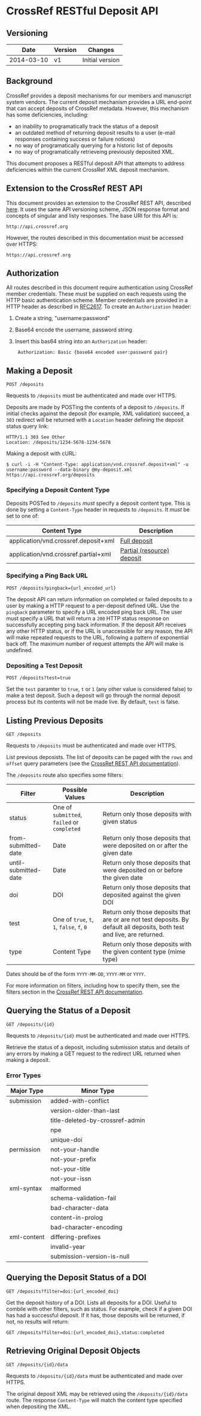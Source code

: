 # CrossRef RESTful Deposit API

## Versioning

| Date | Version | Changes |
|------|---------|---------|
| 2014-03-10 | v1 | Initial version |

## Background

CrossRef provides a deposit mechanisms for our members and manuscript system vendors.
The current deposit mechanism provides a URL end-point that can accept deposits of
CrossRef metadata. However, this mechanism has some deficiencies, including:

- an inability to programatically track the status of a deposit
- an outdated method of returning deposit results to a user (e-mail responses containing
  success or failure notices)
- no way of programatically querying for a historic list of deposits
- no way of programatically retrieveing previously deposited XML.

This document proposes a RESTful deposit API that attempts to address deficiencies
within the current CrossRef XML deposit mechanism.

## Extension to the CrossRef REST API

This document provides an extension to the CrossRef REST API, described
[here](http://github.com/CrossRef/rest-api-doc/funder_kpi_api.md). It uses the same
API versioning scheme, JSON response format and concepts of singular and listy
responses. The base URI for this API is:

    http://api.crossref.org

However, the routes described in this documentation must be accessed over HTTPS:

    https://api.crossref.org

## Authorization

All routes described in this document require authentication using CrossRef member
credentials. These must be supplied on each requests using the HTTP basic authentication
scheme. Member credentials are provided in a HTTP header as described in
[RFC2617](https://www.ietf.org/rfc/rfc2617.txt). To create an `Authorization` header:

1. Create a string, "username:password"
2. Base64 encode the username, password string
3. Insert this bas64 string into an `Authorization` header:

        Authorization: Basic {base64 encoded user:password pair}

## Making a Deposit

    POST /deposits

Requests to `/deposits` must be authenticated and made over HTTPS.

Deposits are made by POSTing the contents of a deposit to `/deposits`. If initial
checks against the deposit (for example, XML validation) succeed, a `303` redirect
will be returned with a `Location` header defining the deposit status query link:

    HTTP/1.1 303 See Other
    Location: /deposits/1234-5678-1234-5678

Making a deposit with cURL:

    $ curl -i -H "Content-Type: application/vnd.crossref.deposit+xml" -u username:password --data-binary @my-deposit.xml https://api.crossref.org/deposits

### Specifying a Deposit Content Type

Deposits POSTed to `/deposits` _must_ specify a deposit content type. This is done
by setting a `Content-Type` header in requests to `/deposits`. It _must_ be set to
one of:

| Content Type | Description |
|--------------|-------------|
| application/vnd.crossref.deposit+xml | [Full deposit](http://doi.crossref.org/schemas/crossref4.3.4.xsd) |
| application/vnd.crossref.partial+xml | [Partial (resource) deposit](http://doi.crossref.org/schemas/doi_resources4.3.2.xsd) |

### Specifying a Ping Back URL

    POST /deposits?pingback={url_encoded_url}

The deposit API can return information on completed or failed deposits to a
user by making a HTTP request to a per-deposit defined URL. Use the `pingback`
parameter to specify a URL encoded ping back URL. The user must specify a URL
that will return a `200` HTTP status response on successfully accepting ping
back information. If the deposit API receives any other HTTP status, or if the
URL is unaccessible for any reason, the API will make repeated requests to the
URL, following a pattern of exponential back off. The maximum number of request
attempts the API will make is undefined.

### Depositing a Test Deposit

    POST /deposits?test=true

Set the `test` paramter to `true`, `t` or `1` (any other value is considered false)
to make a test deposit. Such a deposit will go through the normal deposit process
but its contents will not be made live. By default, `test` is false.

## Listing Previous Deposits

    GET /deposits

Requests to `/deposits` must be authenticated and made over HTTPS.

List previous deposists. The list of deposits can be paged with the `rows` and
`offset` query parameters (see the
[CrossRef REST API documentation](https://github.com/CrossRef/rest-api-doc/blob/master/funder_kpi_api.md)).

The `/deposits` route also specifies some filters:

| Filter | Possible Values | Description |
|--------|-----------------|-------------|
| status | One of `submitted`, `failed` or `completed` | Return only those deposits with given status |
| from-submitted-date | Date | Return only those deposits that were deposited on or after the given date |
| until-submitted-date | Date | Return only those deposits that were deposited on or before the given date |
| doi | DOI | Return only those deposits that deposited against the given DOI |
| test | One of `true`, `t`, `1`, `false`, `f`, `0` | Return only those deposits that are or are not test deposits. By default all deposits, both test and live, are returned. |
| type| Content Type | Return only those deposits with the given content type (mime type) |

Dates should be of the form `YYYY-MM-DD`, `YYYY-MM` or `YYYY`.

For more information on filters, including how to specify them, see the filters section
in the [CrossRef REST API documentation](https://github.com/CrossRef/rest-api-doc/blob/master/funder_kpi_api.md).

## Querying the Status of a Deposit

    GET /deposits/{id}

Requests to `/deposits/{id}` must be authenticated and made over HTTPS.

Retrieve the status of a deposit, including submission status and details of any
errors by making a GET request to the redirect URL returned when making a deposit.

### Error Types

| Major Type | Minor Type |
|------------|------------|
| submission | added-with-conflict |
|            | version-older-than-last |
|            | title-deleted-by-crossref-admin |
|            | npe |
|            | unique-doi |
| permission | not-your-handle |
|            | not-your-prefix |
|            | not-your-title |
|            | not-your-issn |
| xml-syntax | malformed |
|            | schema-validation-fail |
|            | bad-character-data |
|            | content-in-prolog |
|            | bad-character-encoding |
| xml-content | differing-prefixes |
|             | invalid-year |
|             | submission-version-is-null |

## Querying the Deposit Status of a DOI

    GET /deposits?filter=doi:{url_encoded_doi}

Get the deposit history of a DOI. Lists all deposits for a DOI. Useful to combile with
other filters, such as status. For example, check if a given DOI has had a successful
deposit. If it has, those deposits will be returned, if not, no results will return:

    GET /deposits?filter=doi:{url_encoded_doi},status:completed

## Retrieving Original Deposit Objects

    GET /deposits/{id}/data

Requests to `/deposits/{id}/data` must be authenticated and made over HTTPS.

The original deposit XML may be retrieved using the `/deposits/{id}/data` route.
The response `Content-Type` will match the content type specified when depositing
the XML.

